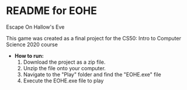 # README for EOHE
Escape On Hallow's Eve

This game was created as a final project for the CS50: Intro to Computer Science 2020 course

* **How to run:**
  1. Download the project as a zip file.
  2. Unzip the file onto your computer.
  3. Navigate to the "Play" folder and find the "EOHE.exe" file
  4. Execute the EOHE.exe file to play

